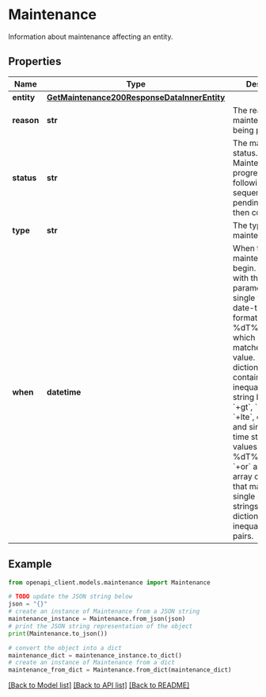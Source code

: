 # Maintenance

Information about maintenance affecting an entity.

## Properties

Name | Type | Description | Notes
------------ | ------------- | ------------- | -------------
**entity** | [**GetMaintenance200ResponseDataInnerEntity**](GetMaintenance200ResponseDataInnerEntity.md) |  | [optional] 
**reason** | **str** | The reason maintenance is being performed. | [optional] 
**status** | **str** | The maintenance status.  Maintenance progresses in the following sequence: pending, started, then completed. | [optional] 
**type** | **str** | The type of maintenance. | [optional] 
**when** | **datetime** | When the maintenance will begin.  [Filterable](https://techdocs.akamai.com/linode-api/reference/filtering-and-sorting) with the following parameters:  - A single value in date-time string format (&#x60;%Y-%m-%dT%H:%M:%S&#x60;), which returns only matches to that value.  - A dictionary containing pairs of inequality operator string keys (&#x60;+or&#x60;, &#x60;+gt&#x60;, &#x60;+gte&#x60;, &#x60;+lt&#x60;, &#x60;+lte&#x60;, or &#x60;+neq&#x60;) and single date-time string format values (&#x60;%Y-%m-%dT%H:%M:%S&#x60;). &#x60;+or&#x60; accepts an array of values that may consist of single date-time strings or dictionaries of inequality operator pairs. | [optional] 

## Example

```python
from openapi_client.models.maintenance import Maintenance

# TODO update the JSON string below
json = "{}"
# create an instance of Maintenance from a JSON string
maintenance_instance = Maintenance.from_json(json)
# print the JSON string representation of the object
print(Maintenance.to_json())

# convert the object into a dict
maintenance_dict = maintenance_instance.to_dict()
# create an instance of Maintenance from a dict
maintenance_from_dict = Maintenance.from_dict(maintenance_dict)
```
[[Back to Model list]](../README.md#documentation-for-models) [[Back to API list]](../README.md#documentation-for-api-endpoints) [[Back to README]](../README.md)


